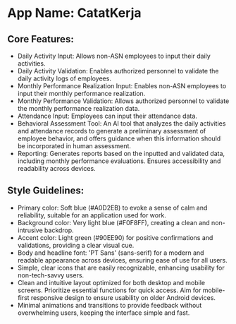 # **App Name**: CatatKerja

## Core Features:

- Daily Activity Input: Allows non-ASN employees to input their daily activities.
- Daily Activity Validation: Enables authorized personnel to validate the daily activity logs of employees.
- Monthly Performance Realization Input: Enables non-ASN employees to input their monthly performance realization.
- Monthly Performance Validation: Allows authorized personnel to validate the monthly performance realization data.
- Attendance Input: Employees can input their attendance data.
- Behavioral Assessment Tool: An AI tool that analyzes the daily activities and attendance records to generate a preliminary assessment of employee behavior, and offers guidance when this information should be incorporated in human assessment.
- Reporting: Generates reports based on the inputted and validated data, including monthly performance evaluations. Ensures accessibility and readability across devices.

## Style Guidelines:

- Primary color: Soft blue (#A0D2EB) to evoke a sense of calm and reliability, suitable for an application used for work.
- Background color: Very light blue (#F0F8FF), creating a clean and non-intrusive backdrop.
- Accent color: Light green (#90EE90) for positive confirmations and validations, providing a clear visual cue.
- Body and headline font: 'PT Sans' (sans-serif) for a modern and readable appearance across devices, ensuring ease of use for all users.
- Simple, clear icons that are easily recognizable, enhancing usability for non-tech-savvy users.
- Clean and intuitive layout optimized for both desktop and mobile screens. Prioritize essential functions for quick access. Aim for mobile-first responsive design to ensure usability on older Android devices.
- Minimal animations and transitions to provide feedback without overwhelming users, keeping the interface simple and fast.